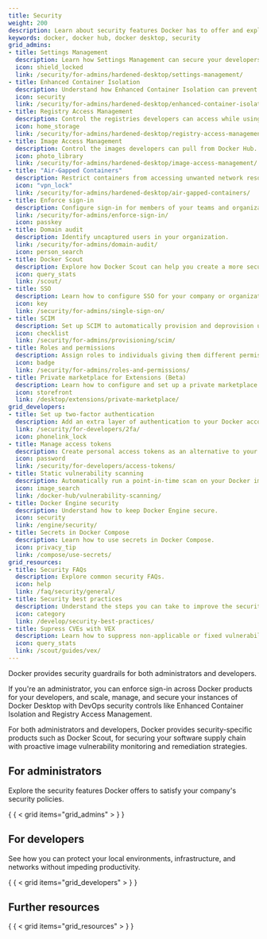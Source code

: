 ```yaml
---
title: Security
weight: 200
description: Learn about security features Docker has to offer and explore best practices
keywords: docker, docker hub, docker desktop, security
grid_admins:
- title: Settings Management
  description: Learn how Settings Management can secure your developers' workflows.
  icon: shield_locked
  link: /security/for-admins/hardened-desktop/settings-management/
- title: Enhanced Container Isolation
  description: Understand how Enhanced Container Isolation can prevent container attacks.
  icon: security
  link: /security/for-admins/hardened-desktop/enhanced-container-isolation/
- title: Registry Access Management
  description: Control the registries developers can access while using Docker Desktop.
  icon: home_storage
  link: /security/for-admins/hardened-desktop/registry-access-management/
- title: Image Access Management
  description: Control the images developers can pull from Docker Hub.
  icon: photo_library
  link: /security/for-admins/hardened-desktop/image-access-management/
- title: "Air-Gapped Containers"
  description: Restrict containers from accessing unwanted network resources.
  icon: "vpn_lock"
  link: /security/for-admins/hardened-desktop/air-gapped-containers/
- title: Enforce sign-in
  description: Configure sign-in for members of your teams and organizations.
  link: /security/for-admins/enforce-sign-in/
  icon: passkey
- title: Domain audit
  description: Identify uncaptured users in your organization.
  link: /security/for-admins/domain-audit/
  icon: person_search
- title: Docker Scout
  description: Explore how Docker Scout can help you create a more secure software supply chain.
  icon: query_stats
  link: /scout/
- title: SSO
  description: Learn how to configure SSO for your company or organization.
  icon: key
  link: /security/for-admins/single-sign-on/
- title: SCIM
  description: Set up SCIM to automatically provision and deprovision users.
  icon: checklist
  link: /security/for-admins/provisioning/scim/
- title: Roles and permissions
  description: Assign roles to individuals giving them different permissions within an organization.
  icon: badge
  link: /security/for-admins/roles-and-permissions/
- title: Private marketplace for Extensions (Beta)
  description: Learn how to configure and set up a private marketplace with a curated list of extensions for your Docker Desktop users.
  icon: storefront
  link: /desktop/extensions/private-marketplace/
grid_developers:
- title: Set up two-factor authentication
  description: Add an extra layer of authentication to your Docker account.
  link: /security/for-developers/2fa/
  icon: phonelink_lock
- title: Manage access tokens
  description: Create personal access tokens as an alternative to your password.
  icon: password
  link: /security/for-developers/access-tokens/
- title: Static vulnerability scanning
  description: Automatically run a point-in-time scan on your Docker images for vulnerabilities.
  icon: image_search
  link: /docker-hub/vulnerability-scanning/
- title: Docker Engine security
  description: Understand how to keep Docker Engine secure.
  icon: security
  link: /engine/security/
- title: Secrets in Docker Compose
  description: Learn how to use secrets in Docker Compose.
  icon: privacy_tip
  link: /compose/use-secrets/
grid_resources:
- title: Security FAQs
  description: Explore common security FAQs.
  icon: help
  link: /faq/security/general/
- title: Security best practices
  description: Understand the steps you can take to improve the security of your container.
  icon: category
  link: /develop/security-best-practices/
- title: Supress CVEs with VEX
  description: Learn how to suppress non-applicable or fixed vulnerabilities found in your images.
  icon: query_stats
  link: /scout/guides/vex/
---
```


Docker provides security guardrails for both administrators and developers.

If you're an administrator, you can enforce sign-in across Docker products for your developers, and
scale, manage, and secure your instances of Docker Desktop with DevOps security controls like Enhanced Container Isolation and Registry Access Management.

For both administrators and developers, Docker provides security-specific products such as Docker Scout, for securing your software supply chain with proactive image vulnerability monitoring and remediation strategies.

## For administrators

Explore the security features Docker offers to satisfy your company's security policies.

{ { < grid items="grid_admins" > } }

## For developers

See how you can protect your local environments, infrastructure, and networks without impeding productivity.

{ { < grid items="grid_developers" > } }

## Further resources

{ { < grid items="grid_resources" > } }
